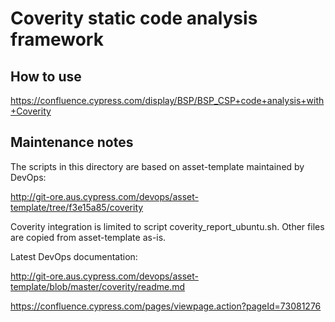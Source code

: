 # Coverity static code analysis framework

## How to use

https://confluence.cypress.com/display/BSP/BSP_CSP+code+analysis+with+Coverity

## Maintenance notes

The scripts in this directory are based on asset-template maintained by DevOps:

http://git-ore.aus.cypress.com/devops/asset-template/tree/f3e15a85/coverity

Coverity integration is limited to script coverity_report_ubuntu.sh.
Other files are copied from asset-template as-is.

Latest DevOps documentation:

http://git-ore.aus.cypress.com/devops/asset-template/blob/master/coverity/readme.md

https://confluence.cypress.com/pages/viewpage.action?pageId=73081276
